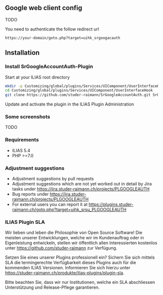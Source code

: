 ## Google web client config
TODO

You need to authenticate the follow redirect url
```
https://your-domain/goto.php?target=uihk_srgoogacauth
```

## Installation

### Install SrGoogleAccountAuth-Plugin
Start at your ILIAS root directory
```bash
mkdir -p Customizing/global/plugins/Services/UIComponent/UserInterfaceHook
cd Customizing/global/plugins/Services/UIComponent/UserInterfaceHook
git clone https://github.com/studer-raimann/SrGoogleAccountAuth.git SrGoogleAccountAuth
```
Update and activate the plugin in the ILIAS Plugin Administration

### Some screenshots
TODO

### Requirements
* ILIAS 5.4
* PHP >=7.0

### Adjustment suggestions
* Adjustment suggestions by pull requests
* Adjustment suggestions which are not yet worked out in detail by Jira tasks under https://jira.studer-raimann.ch/projects/PLGOOGLEAUTH
* Bug reports under https://jira.studer-raimann.ch/projects/PLGOOGLEAUTH
* For external users you can report it at https://plugins.studer-raimann.ch/goto.php?target=uihk_srsu_PLGOOGLEAUTH

### ILIAS Plugin SLA
Wir lieben und leben die Philosophie von Open Source Software! Die meisten unserer Entwicklungen, welche wir im Kundenauftrag oder in Eigenleistung entwickeln, stellen wir öffentlich allen Interessierten kostenlos unter https://github.com/studer-raimann zur Verfügung.

Setzen Sie eines unserer Plugins professionell ein? Sichern Sie sich mittels SLA die termingerechte Verfügbarkeit dieses Plugins auch für die kommenden ILIAS Versionen. Informieren Sie sich hierzu unter https://studer-raimann.ch/produkte/ilias-plugins/plugin-sla.

Bitte beachten Sie, dass wir nur Institutionen, welche ein SLA abschliessen Unterstützung und Release-Pflege garantieren.
